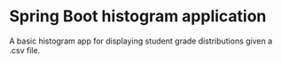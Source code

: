 # Spring Boot histogram application
A basic histogram app for displaying student grade distributions given a .csv file.
